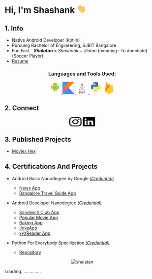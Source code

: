 # Hi, I'm Shashank <img src="https://raw.githubusercontent.com/Shalatan/Shalatan/master/graphics/wave.gif" width="30px">

## 1. Info
- Native Android Developer (Kotlin)
- Pursuing Bachelor of Engineering, SJBIT Bangalore
- Fun Fact - ***Shalatan*** = *Shashank* + *Zlatan* (meaning : To dominate) (Soccer Player)
- [Resume](https://github.com/Shalatan/Shalatan/blob/master/resume.pdf) 


<h3 align="center">Languages and Tools Used:</h3>
<p align="center"> 
<a href="https://developer.android.com" target="_blank"> <img src="https://raw.githubusercontent.com/Shalatan/Shalatan/master/graphics/android.svg" alt="android" width="40" height="40"/> </a> 
<a href="https://kotlinlang.org" target="_blank"> <img src="https://raw.githubusercontent.com/Shalatan/Shalatan/master/graphics/kotlin.svg" alt="kotlin" width="40" height="40"/> </a> 
<a href="https://www.java.com" target="_blank"><img src="https://raw.githubusercontent.com/Shalatan/Shalatan/master/graphics/java.svg" alt="java" width="40" height="40"/> </a> 
<a href="https://www.python.org" target="_blank"> <img src="https://raw.githubusercontent.com/Shalatan/Shalatan/master/graphics/python-original.svg" alt="python" width="40" height="40"/></a> 
<a href="https://firebase.google.com/" target="_blank"> <img src="https://raw.githubusercontent.com/Shalatan/Shalatan/master/graphics/firebase.svg" alt="firebase" width="40" height="40"/> </a> 
</p>

## 2. Connect
<p align='center'>
  <a href="https://instagram.com/__shalatan__" target="blank"><img align="center" src="https://raw.githubusercontent.com/Shalatan/Shalatan/master/graphics/instagram.svg" alt="__shalatan__" height="30" width="40" /></a>
  <a href="https://linkedin.com/in/shashank-singh-abb710186" target="blank"><img align="center" src="https://raw.githubusercontent.com/Shalatan/Shalatan/master/graphics/linkedin.svg" alt="shashank-singh-abb710186" height="30" width="40"/> </a>
</p>

## 3. Published Projects
- [Movies Hex](https://github.com/Shalatan/EntertainmentApp)

## 4. Certifications And Projects
- Android Basic Nanodegree by Google [*(Credential)*](https://confirm.udacity.com/QR3SJHCD)
  - [News App](https://github.com/Shalatan/NewsApp)
  - [Bangalore Travel Guide App](https://github.com/Shalatan/BangaloreTravelGuideApp)

- Android Developer Nanodegree [*(Credential)*](https://confirm.udacity.com/EWGFAN2A)
  - [Sandwich Club App](https://github.com/Shalatan/SandwichClubApp)
  - [Popular Movie App](https://github.com/Shalatan/PopularMoviesApp)
  - [Baking App](https://github.com/Shalatan/BakingApp)
  - [JokeApp](https://github.com/Shalatan/JokesAndroidApp)
  - [xyzReader App](https://github.com/Shalatan/xyzReaderApp)

- Python For Everybody Specilization [*(Credential)*](https://www.coursera.org/account/accomplishments/specialization/certificate/N2NZFVC8CXSX)
  - [Repository](https://github.com/Shalatan/Python-For-Everybody-Specialization)


<!-- <p align="center"> <img align="center" src="https://github-readme-stats.vercel.app/api/top-langs?username=shalatan&show_icons=true&locale=en&layout=compact"alt="shalatan"/> </p> -->
<p align="center"><img src="https://komarev.com/ghpvc/?username=shalatan&label=Profile%20views&color=0e75b6&style=flat" alt="shalatan" /> </p>

Loading................

<!-- ![GitHub metrics](https://metrics.lecoq.io/shalatan) -->






